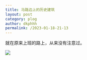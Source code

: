 ```yaml
---
title: 马路边上的历史建筑
layout: post
category: plog
author: dkphhh
permalink: /2023-01-18-21-13
---
```

就在原来上班的路上，从来没有注意过。

![](https://cdn.jsdelivr.net/gh/dkphhh/img/imgformessage/20230118211146.jpg)
